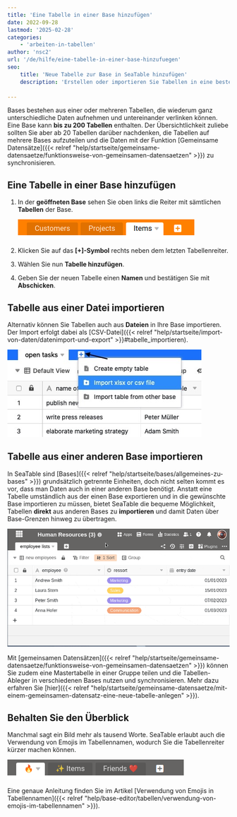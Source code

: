 ```yaml
---
title: 'Eine Tabelle in einer Base hinzufügen'
date: 2022-09-28
lastmod: '2025-02-28'
categories:
    - 'arbeiten-in-tabellen'
author: 'nsc2'
url: '/de/hilfe/eine-tabelle-in-einer-base-hinzufuegen'
seo:
    title: 'Neue Tabelle zur Base in SeaTable hinzufügen'
    description: 'Erstellen oder importieren Sie Tabellen in eine bestehende Base. Direktes Hinzufügen oder Dateiimport, verknüpft und performant für viele Daten.'

---
```


Bases bestehen aus einer oder mehreren Tabellen, die wiederum ganz unterschiedliche Daten aufnehmen und untereinander verlinken können. Eine Base kann **bis zu 200 Tabellen** enthalten. Der Übersichtlichkeit zuliebe sollten Sie aber ab 20 Tabellen darüber nachdenken, die Tabellen auf mehrere Bases aufzuteilen und die Daten mit der Funktion [Gemeinsame Datensätze]({{< relref "help/startseite/gemeinsame-datensaetze/funktionsweise-von-gemeinsamen-datensaetzen" >}}) zu synchronisieren.

## Eine Tabelle in einer Base hinzufügen

1. In der **geöffneten Base** sehen Sie oben links die Reiter mit sämtlichen **Tabellen** der Base.

    ![Tabellen in einer Base von SeaTable](images/Tabellen-in-seatable.png)

2. Klicken Sie auf das **\[+\]-Symbol** rechts neben dem letzten Tabellenreiter.
3. Wählen Sie nun **Tabelle hinzufügen**.
4. Geben Sie der neuen Tabelle einen **Namen** und bestätigen Sie mit **Abschicken**.

## Tabelle aus einer Datei importieren

Alternativ können Sie Tabellen auch aus **Dateien** in Ihre Base importieren. Der Import erfolgt dabei als [CSV-Datei]({{< relref "help/startseite/import-von-daten/datenimport-und-export" >}}#tabelle_importieren).

![Tabelle aus einer Datei importieren](images/import-data-in-table.jpg)

## Tabelle aus einer anderen Base importieren

In SeaTable sind [Bases]({{< relref "help/startseite/bases/allgemeines-zu-bases" >}}) grundsätzlich getrennte Einheiten, doch nicht selten kommt es vor, dass man Daten auch in einer anderen Base benötigt. Anstatt eine Tabelle umständlich aus der einen Base exportieren und in die gewünschte Base importieren zu müssen, bietet SeaTable die bequeme Möglichkeit, Tabellen **direkt** aus anderen Bases zu **importieren** und damit Daten über Base-Grenzen hinweg zu übertragen.

![Import einer Tabelle aus einer anderen Base](images/import-table-from-other-base.gif)

Mit [gemeinsamen Datensätzen]({{< relref "help/startseite/gemeinsame-datensaetze/funktionsweise-von-gemeinsamen-datensaetzen" >}}) können Sie zudem eine Mastertabelle in einer Gruppe teilen und die Tabellen-Ableger in verschiedenen Bases nutzen und synchronisieren. Mehr dazu erfahren Sie [hier]({{< relref "help/startseite/gemeinsame-datensaetze/mit-einem-gemeinsamen-datensatz-eine-neue-tabelle-anlegen" >}}).

## Behalten Sie den Überblick

Manchmal sagt ein Bild mehr als tausend Worte. SeaTable erlaubt auch die Verwendung von Emojis im Tabellennamen, wodurch Sie die Tabellenreiter kürzer machen können.

![Emojis im Tabellennamen](images/emojis-seatable-table-name.png)

Eine genaue Anleitung finden Sie im Artikel [Verwendung von Emojis in Tabellennamen]({{< relref "help/base-editor/tabellen/verwendung-von-emojis-im-tabellennamen" >}}).
